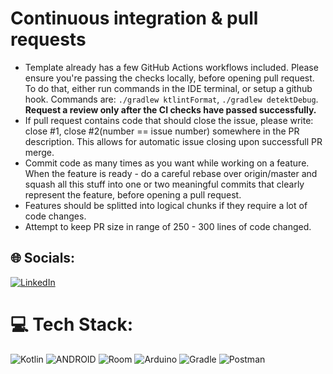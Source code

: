 # Continuous integration & pull requests
- Template already has a few GitHub Actions workflows included. Please ensure you're passing the checks locally, before opening pull request. To do that, either run commands in the IDE terminal, or setup a github hook. Commands are: `./gradlew ktlintFormat`, `./gradlew detektDebug`. **Request a review only after the CI checks have passed successfully.** <br />
- If pull request contains code that should close the issue, please write: close #1, close #2(number == issue number) somewhere in the PR description. This allows for automatic issue closing upon successfull PR merge.
- Commit code as many times as you want while working on a feature. When the feature is ready - do a careful rebase over origin/master and squash all this stuff into one or two meaningful commits that clearly represent the feature, before opening a pull request.
- Features should be splitted into logical chunks if they require a lot of code changes.
- Attempt to keep PR size in range of 250 - 300 lines of code changed.


## 🌐 Socials:
[![LinkedIn](https://img.shields.io/badge/LinkedIn-%230077B5.svg?logo=linkedin&logoColor=white)](https://linkedin.com/in/https://www.linkedin.com/in/ruslan-timkov-165255189/) 

# 💻 Tech Stack:
![Kotlin](https://img.shields.io/badge/kotlin-%230095D5.svg?style=for-the-badge&logo=kotlin&logoColor=white) ![ANDROID](https://img.shields.io/badge/android-%2320232a.svg?style=for-the-badge&logo=android&logoColor=%a4c639) ![Room](https://img.shields.io/badge/sqlite-%2307405e.svg?style=for-the-badge&logo=sqlite&logoColor=white) ![Arduino](https://img.shields.io/badge/-Arduino-00979D?style=for-the-badge&logo=Arduino&logoColor=white) ![Gradle](https://img.shields.io/badge/Gradle-02303A.svg?style=for-the-badge&logo=Gradle&logoColor=white) ![Postman](https://img.shields.io/badge/Postman-FF6C37?style=for-the-badge&logo=postman&logoColor=white) 
